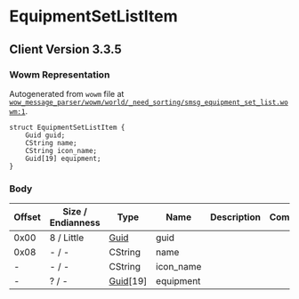 # EquipmentSetListItem

## Client Version 3.3.5

### Wowm Representation

Autogenerated from `wowm` file at [`wow_message_parser/wowm/world/_need_sorting/smsg_equipment_set_list.wowm:1`](https://github.com/gtker/wow_messages/tree/main/wow_message_parser/wowm/world/_need_sorting/smsg_equipment_set_list.wowm#L1).
```rust,ignore
struct EquipmentSetListItem {
    Guid guid;
    CString name;
    CString icon_name;
    Guid[19] equipment;
}
```
### Body

| Offset | Size / Endianness | Type | Name | Description | Comment |
| ------ | ----------------- | ---- | ---- | ----------- | ------- |
| 0x00 | 8 / Little | [Guid](../spec/packed-guid.md) | guid |  |  |
| 0x08 | - / - | CString | name |  |  |
| - | - / - | CString | icon_name |  |  |
| - | ? / - | [Guid](../spec/packed-guid.md)[19] | equipment |  |  |


